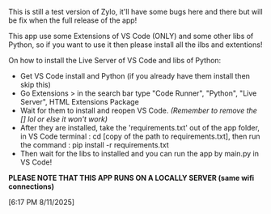 This is still a test version of Zylo, it'll have some bugs here and there but will be fix
when the full release of the app!

This app use some Extensions of VS Code (ONLY) and some other libs of Python,
so if you want to use it then please install all the ilbs and extentions!

On how to install the Live Server of VS Code and libs of Python:
+ Get VS Code install and Python (if you already have them install then skip this)
+ Go Extensions > in the search bar type "Code Runner", "Python", "Live Server", HTML Extensions Package
+ Wait for them to install and reopen VS Code.							*(Remember to remove the [] lol or else it won't work)*
+ After they are installed, take the 'requirements.txt' out of the app folder, in VS Code terminal : cd [copy of the path to requirements.txt],
then run the command :  pip install -r requirements.txt
+ Then wait for the libs to installed and you can run the app by main.py in VS Code!

**PLEASE NOTE THAT THIS APP RUNS ON A LOCALLY SERVER (same wifi connections)**

[6:17 PM 8/11/2025]
